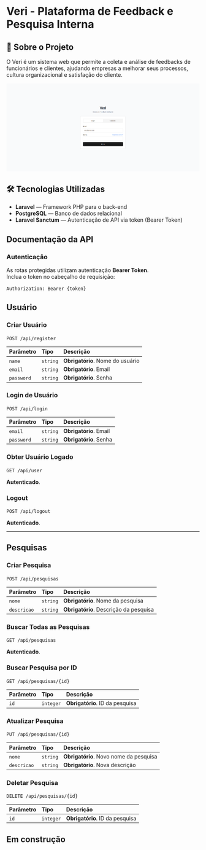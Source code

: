 # Veri - Plataforma de Feedback e Pesquisa Interna


## 📌 Sobre o Projeto

 O Veri é um sistema web que permite a coleta e análise de feedbacks de funcionários e clientes, ajudando empresas a melhorar seus processos, cultura organizacional e satisfação do cliente.


![Imagem Screenshot](veri-frontend/public/image.png)
## 🛠️ Tecnologias Utilizadas

- **Laravel** — Framework PHP para o back-end
- **PostgreSQL** — Banco de dados relacional
- **Laravel Sanctum** — Autenticação de API via token (Bearer Token)


## Documentação da API

### Autenticação

As rotas protegidas utilizam autenticação **Bearer Token**.  
Inclua o token no cabeçalho de requisição:

```http
Authorization: Bearer {token}
```



## Usuário

### Criar Usuário

```http
POST /api/register
```

| Parâmetro    | Tipo     | Descrição                       |
| :----------- | :------- | :------------------------------- |
| `name`       | `string` | **Obrigatório**. Nome do usuário |
| `email`      | `string` | **Obrigatório**. Email           |
| `password`   | `string` | **Obrigatório**. Senha           |

### Login de Usuário

```http
POST /api/login
```

| Parâmetro    | Tipo     | Descrição                       |
| :----------- | :------- | :------------------------------- |
| `email`      | `string` | **Obrigatório**. Email           |
| `password`   | `string` | **Obrigatório**. Senha           |

### Obter Usuário Logado

```http
GET /api/user
```

**Autenticado**.

### Logout

```http
POST /api/logout
```

**Autenticado**.

---

## Pesquisas

### Criar Pesquisa

```http
POST /api/pesquisas
```

| Parâmetro    | Tipo     | Descrição                                |
| :----------- | :------- | :--------------------------------------- |
| `nome`       | `string` | **Obrigatório**. Nome da pesquisa        |
| `descricao`  | `string` | **Obrigatório**. Descrição da pesquisa   |

### Buscar Todas as Pesquisas

```http
GET /api/pesquisas
```

**Autenticado**.

### Buscar Pesquisa por ID

```http
GET /api/pesquisas/{id}
```

| Parâmetro    | Tipo     | Descrição                        |
| :----------- | :------- | :-------------------------------- |
| `id`         | `integer` | **Obrigatório**. ID da pesquisa  |

### Atualizar Pesquisa

```http
PUT /api/pesquisas/{id}
```

| Parâmetro    | Tipo     | Descrição                                |
| :----------- | :------- | :--------------------------------------- |
| `nome`       | `string` | **Obrigatório**. Novo nome da pesquisa   |
| `descricao`  | `string` | **Obrigatório**. Nova descrição          |

### Deletar Pesquisa

```http
DELETE /api/pesquisas/{id}
```

| Parâmetro    | Tipo     | Descrição                       |
| :----------- | :------- | :------------------------------- |
| `id`         | `integer` | **Obrigatório**. ID da pesquisa  |


## Em construção 
